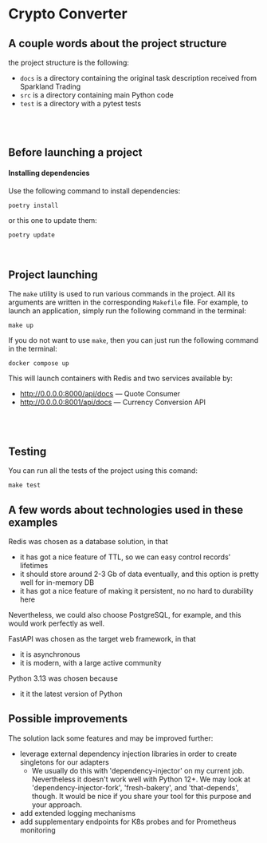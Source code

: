 # Crypto Converter

## A couple words about the project structure

the project structure is the following:
- `docs` is a directory containing the original task description received from Sparkland Trading
- `src` is a directory containing main Python code
- `test` is a directory with a pytest tests
<br />
<br />

## Before launching a project

#### Installing dependencies

Use the following command to install dependencies:

```shell
poetry install
```

or this one to update them:

```shell
poetry update
```

<br />

## Project launching

The `make` utility is used to run various commands in the project. All its arguments are written in the corresponding `Makefile` file. For example, to launch an application, simply run the following command in the terminal:

```shell
make up
```

If you do not want to use `make`, then you can just run the following command in the terminal:

```shell
docker compose up
```

This will launch containers with Redis and two services available by:
- http://0.0.0.0:8000/api/docs — Quote Consumer
- http://0.0.0.0:8001/api/docs — Currency Conversion API
<br />
<br />

## Testing

You can run all the tests of the project using this comand:

```shell
make test
```

## A few words about technologies used in these examples

Redis was chosen as a database solution, in that
- it has got a nice feature of TTL, so we can easy control records' lifetimes
- it should store around 2-3 Gb of data eventually, and this option is pretty well for in-memory DB
- it has got a nice feature of making it persistent, no no hard to durability here

Nevertheless, we could also choose PostgreSQL, for example, and this would work perfectly as well.

FastAPI was chosen as the target web framework, in that
- it is asynchronous
- it is modern, with a large active community

Python 3.13 was chosen because
- it it the latest version of Python

## Possible improvements

The solution lack some features and may be improved further:
- leverage external dependency injection libraries in order to create singletons for our adapters
  - We usually do this with 'dependency-injector' on my current job. Nevertheless it doesn't work well with Python 12+. We may look at 'dependency-injector-fork', 'fresh-bakery', and 'that-depends', though. It would be nice if you share your tool for this purpose and your approach.
- add extended logging mechanisms
- add supplementary endpoints for K8s probes and for Prometheus monitoring
